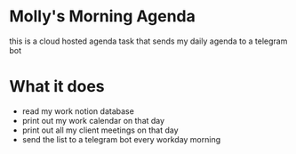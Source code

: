 # Molly's Morning Agenda
this is a cloud hosted agenda task that sends my daily agenda to a telegram bot

# What it does
- read my work notion database
- print out my work calendar on that day
- print out all my client meetings on that day
- send the list to a telegram bot every workday morning
